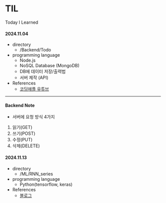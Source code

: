 # TIL

Today I Learned

#### 2024.11.04

- directory
  - /Backend/Todo
- programming language
  - Node.js
  - NoSQL Database (MongoDB)
  - DB에 데이터 저장/출력법
  - 서버 제작 (API)
- References
  - [코딩애플 유튜브](https://www.youtube.com/watch?v=-zOfTS1HQTc&list=PLfLgtT94nNq1qmsvIii_CAxFlD7tvB5NE)

<hr>

#### Backend Note

- 서버에 요청 방식 4가지<br/>  

1. 읽기(GET)<br/>
2. 쓰기(POST)<br/>
3. 수정(PUT)<br/>
4. 삭제(DELETE)<br/>

#### 2024.11.13

- directory
  - /ML/RNN_series
- programming language
  - Python(tensorflow, keras)
- References
  - [블로그](https://wikidocs.net/22886)
